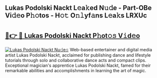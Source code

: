 ## Lukas Podolski Nackt L𝚎a𝚔ed N𝚞𝚍e - Part-OBe Vi𝚍𝚎o P𝚑𝚘tos - H𝚘𝚝 O𝚗𝚕yf𝚊ns L𝚎a𝚔s LRXUc

# <h2><a href="http://kf36cgc.oniu.top/?m=Lukas+Podolski+Nackt">🔗👉 🔴 Lukas Podolski Nackt P𝚑ot𝚘𝚜 V𝚒d𝚎o</a></h2>

[![Lukas Podolski Nackt Nu𝚍e𝚜](https://i.imgur.com/0qMVB7G.gif)](http://kf36cgc.oniu.top/?m=Lukas+Podolski+Nackt)
Web-based entertainer and digital media artist Lukas Podolski Nackt, acclaimed for publishing dance and lifestyle tutorials through solo and collaborative dance acts and compact clips. Exceptional magician's apprentice Lukas Podolski Nackt, famed for their remarkable abilities and accomplishments in learning the art of magic.  
